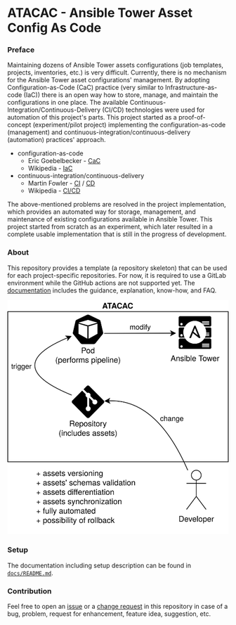 # ATACAC - Ansible Tower Asset Config As Code

### Preface

Maintaining dozens of Ansible Tower assets configurations (job templates, projects, inventories, etc.) is very difficult. Currently, there is no mechanism for the Ansible Tower asset configurations' management. By adopting Configuration-as-Code (CaC) practice (very similar to Infrastructure-as-code (IaC)) there is an open way how to store, manage, and maintain the configurations in one place. The available Continuous-Integration/Continuous-Delivery (CI/CD) technologies were used for automation of this project's parts. This project started as a proof-of-concept (experiment/pilot project) implementing the configuration-as-code (management) and continuous-integration/continuous-delivery (automation) practices' approach.

* configuration-as-code
    * Eric Goebelbecker - [CaC](https://rollout.io/blog/configuration-as-code-everything-need-know/)
    * Wikipedia - [IaC](https://en.wikipedia.org/wiki/Infrastructure_as_code)
* continuous-integration/continuous-delivery
    * Martin Fowler - [CI](https://martinfowler.com/articles/continuousIntegration.html) / [CD](https://martinfowler.com/bliki/ContinuousDelivery.html)
    * Wikipedia - [CI/CD](https://en.wikipedia.org/wiki/CI/CD)

The above-mentioned problems are resolved in the project implementation, which provides an automated way for storage, management, and maintenance of existing configurations available in Ansible Tower. This project started from scratch as an experiment, which later resulted in a complete usable implementation that is still in the progress of development.

### About

This repository provides a template (a repository skeleton) that can be used for each project-specific repositories. For now, it is required to use a GitLab environment while the GitHub actions are not supported yet. The [documentation](docs/README.md) includes the guidance, explanation, know-how, and FAQ.

![about image](docs/img/atacac.png)

### Setup

The documentation including setup description can be found in [`docs/README.md`](docs/README.md).

### Contribution

Feel free to open an [issue](https://github.com/europ/atacac/issues) or a [change request](https://github.com/europ/atacac/pulls) in this repository in case of a bug, problem, request for enhancement, feature idea, suggestion, etc.
